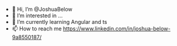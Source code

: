 - 👋 Hi, I’m @JoshuaBelow
- 👀 I’m interested in ...
- 🌱 I’m currently learning Angular and ts
- 📫 How to reach me https://www.linkedin.com/in/joshua-below-9a8550187/
